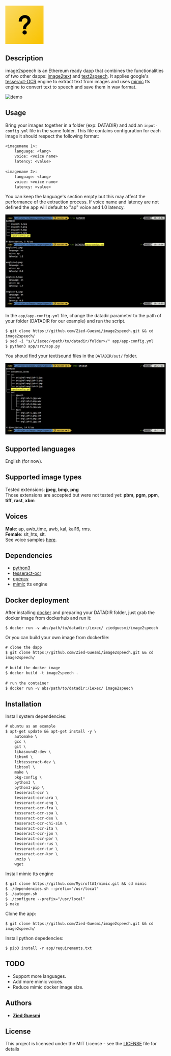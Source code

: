 ![logo](./logo.png)


## Description

image2speech is an Ethereum ready dapp that combines the functionalities of two other dapps: [image2text](https://github.com/Zied-Guesmi/image2text) and [text2speech](https://github.com/Zied-Guesmi/text2speech). It applies google's [tesseract-OCR](https://github.com/tesseract-ocr/tesseract) engine to extract text from images and uses [mimic](https://github.com/MycroftAI/mimic) tts engine to convert text to speech and save them in wav format.  

![demo](./images/demo.png)


## Usage

Bring your images together in a folder (exp: DATADIR) and add an ```input-config.yml``` file in the same folder. This file contains configuration for each image it should respect the following format:

    <imagename 1>:
        language: <lang>
        voice: <voice name>
        latency: <value>

    <imagename 2>:
        language: <lang>
        voice: <voice name>
        latency: <value>

You can keep the language's section empty but this may affect the performance of the extraction process. If voice name and latency are not defined the app will default to "ap" voice and 1.0 latency.

![screenshot](./images/screenshot-1.png)

In the ```app/app-config.yml``` file, change the datadir parameter to the path of your folder (DATADIR for our example) and run the script.

    $ git clone https://github.com/Zied-Guesmi/image2speech.git && cd image2speech/
    $ sed -i "s/\/iexec/<path/to/datadir/folder>/" app/app-config.yml
    $ python3 app/src/app.py

You shoud find your text/sound files in the ```DATADIR/out/``` folder.

![screenshot](./images/screenshot-2.png)


## Supported languages

English (for now).


## Supported image types

Tested extensions: **jpeg**, **bmp**, **png**  
Those extensions are accepted but were not tested yet: **pbm**, **pgm**, **ppm**, **tiff**, **rast**, **xbm**  


## Voices

**Male**: ap, awb_time, awb, kal, kal16, rms.  
**Female**: slt_hts, slt.  
See voice samples [here](https://github.com/Zied-Guesmi/image2speech/tree/master/voice-samples).


## Dependencies

- [python3](https://www.python.org/)  
- [tesseract-ocr](https://github.com/tesseract-ocr/tesseract)  
- [opencv](https://opencv.org/)
- [mimic](https://github.com/MycroftAI/mimic) tts engine


## Docker deployment

After installing [docker](https://docs.docker.com/install/) and preparing your DATADIR folder, just grab the docker image from dockerhub and run it:

    $ docker run -v abs/path/to/datadir:/iexec/ ziedguesmi/image2speech

Or you can build your own image from dockerfile:

    # clone the dapp
    $ git clone https://github.com/Zied-Guesmi/image2speech.git && cd image2speech/ 

    # build the docker image
    $ docker build -t image2speech .

    # run the container
    $ docker run -v abs/path/to/datadir:/iexec/ image2speech


## Installation

Install system dependencies:

    # ubuntu as an example
    $ apt-get update && apt-get install -y \
        automake \
        gcc \
        git \
        libasound2-dev \
        libsm6 \
        libtesseract-dev \
        libtool \
        make \
        pkg-config \
        python3 \
        python3-pip \
        tesseract-ocr \
        tesseract-ocr-ara \
        tesseract-ocr-eng \
        tesseract-ocr-fra \
        tesseract-ocr-spa \
        tesseract-ocr-deu \
        tesseract-ocr-chi-sim \
        tesseract-ocr-ita \
        tesseract-ocr-jpn \
        tesseract-ocr-por \
        tesseract-ocr-rus \
        tesseract-ocr-tur \
        tesseract-ocr-kor \
        unzip \
        wget

Install mimic tts engine

    $ git clone https://github.com/MycroftAI/mimic.git && cd mimic
    $ ./dependencies.sh --prefix="/usr/local"
    $ ./autogen.sh
    $ ./configure --prefix="/usr/local"
    $ make


Clone the app:

    $ git clone https://github.com/Zied-Guesmi/image2speech.git && cd image2speech/

Install python depedencies:

    $ pip3 install -r app/requirements.txt


## TODO

- Support more languages.
- Add more mimic voices.
- Reduce mimic docker image size.


## Authors

- **[Zied Guesmi](https://github.com/Zied-Guesmi)**


## License

This project is licensed under the MIT License - see the [LICENSE](https://github.com/Zied-Guesmi/text2speech/blob/master/LICENSE) file for details